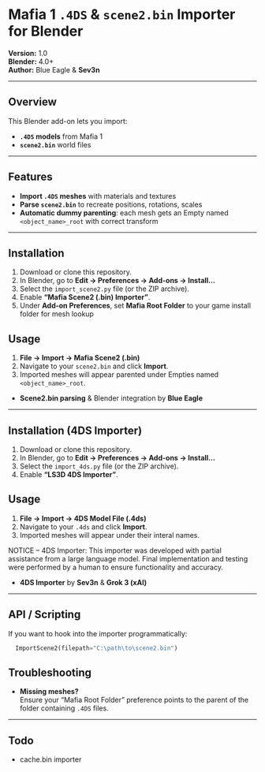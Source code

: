 # Mafia 1 `.4DS` & `scene2.bin` Importer for Blender

**Version:** 1.0  
**Blender:** 4.0+  
**Author:** Blue Eagle & **Sev3n** 

---

## Overview

This Blender add-on lets you import:

- **`.4DS` models** from Mafia 1  
- **`scene2.bin`** world files  


---

## Features

- **Import `.4DS` meshes** with materials and textures  
- **Parse `scene2.bin`** to recreate positions, rotations, scales  
- **Automatic dummy parenting**: each mesh gets an Empty named `<object_name>_root` with correct transform  

---

## Installation

1. Download or clone this repository.  
2. In Blender, go to **Edit → Preferences → Add-ons → Install…**  
3. Select the `import_scene2.py` file (or the ZIP archive).  
4. Enable **“Mafia Scene2 (.bin) Importer”**.  
5. Under **Add-on Preferences**, set **Mafia Root Folder** to your game install folder for mesh lookup

## Usage

1. **File → Import → Mafia Scene2 (.bin)**  
2. Navigate to your `scene2.bin` and click **Import**.  
3. Imported meshes will appear parented under Empties named `<object_name>_root`.

- **Scene2.bin parsing** & Blender integration by **Blue Eagle**  

---

## Installation (4DS Importer)

1. Download or clone this repository.  
2. In Blender, go to **Edit → Preferences → Add-ons → Install…**  
3. Select the `import_4ds.py` file (or the ZIP archive).  
4. Enable **“LS3D 4DS Importer”**.  

## Usage

1. **File → Import → 4DS Model File (.4ds)**  
2. Navigate to your `.4ds` and click **Import**.  
3. Imported meshes will appear under their interal names.

NOTICE – 4DS Importer: This importer was developed with partial assistance from a large language model. Final implementation and testing were performed by a human to ensure functionality and accuracy.
- **4DS Importer** by **Sev3n** & **Grok 3 (xAI)**
---

## API / Scripting

If you want to hook into the importer programmatically:

```python
  ImportScene2(filepath="C:\path\to\scene2.bin")
```


## Troubleshooting

- **Missing meshes?**  
  Ensure your “Mafia Root Folder” preference points to the parent of the folder containing `.4DS` files.   

---

## Todo

- cache.bin importer

